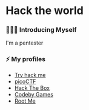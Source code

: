 # Hack the world
### 🙋🏻‍♀️ Introducing Myself
I'm a pentester  

### ⚡ My profiles
- [Try hack me](https://tryhackme.com/p/EvtDanya)
- [picoCTF](https://play.picoctf.org/users/d3f3nd3r)
- [Hack The Box](https://app.hackthebox.com/users/1167901)
- [Codeby Games](https://codeby.games/users/d00mR34p3r)
- [Root Me](https://www.root-me.org/d00m_r34p3r)

<!--
**EvtDanya/EvtDanya** is a ✨ _special_ ✨ repository because its `README.md` (this file) appears on your GitHub profile.

Here are some ideas to get you started:

- 🔭 I’m currently working on ...
- 🌱 I’m currently learning ...
- 👯 I’m looking to collaborate on ...
- 🤔 I’m looking for help with ...
- 💬 Ask me about ...
- 📫 How to reach me: ...
- 😄 Pronouns: ...
- ⚡ Fun fact: ...
-->
